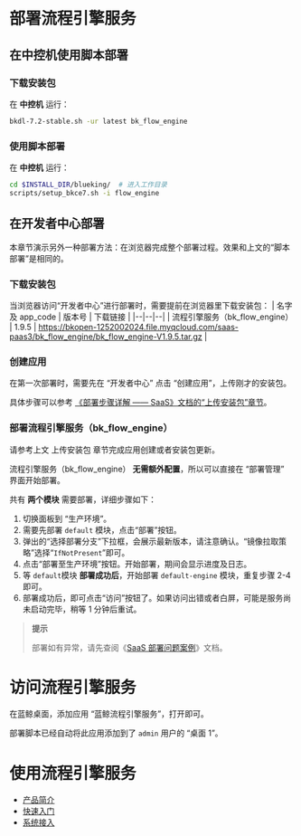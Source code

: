 # 部署流程引擎服务

## 在中控机使用脚本部署
### 下载安装包
在 **中控机** 运行：
``` bash
bkdl-7.2-stable.sh -ur latest bk_flow_engine
```

### 使用脚本部署
在 **中控机** 运行：
``` bash
cd $INSTALL_DIR/blueking/  # 进入工作目录
scripts/setup_bkce7.sh -i flow_engine
```


## 在开发者中心部署
本章节演示另外一种部署方法：在浏览器完成整个部署过程。效果和上文的“脚本部署”是相同的。

### 下载安装包
当浏览器访问“开发者中心”进行部署时，需要提前在浏览器里下载安装包：
| 名字及 app_code | 版本号 | 下载链接 |
|--|--|--|
| 流程引擎服务（bk_flow_engine） | 1.9.5 | https://bkopen-1252002024.file.myqcloud.com/saas-paas3/bk_flow_engine/bk_flow_engine-V1.9.5.tar.gz |


### 创建应用
在第一次部署时，需要先在 “开发者中心” 点击 “创建应用”，上传刚才的安装包。

具体步骤可以参考 [《部署步骤详解 —— SaaS》文档的“上传安装包”章节](manual-install-saas.md#upload-bkce-saas)。


<a id="deploy-bkce-saas-flow_engine" name="deploy-bkce-saas-flow_engine"></a>

### 部署流程引擎服务（bk_flow_engine）
请参考上文 上传安装包 章节完成应用创建或者安装包更新。

流程引擎服务（bk_flow_engine） **无需额外配置**，所以可以直接在 “部署管理” 界面开始部署。

共有 **两个模块** 需要部署，详细步骤如下：
1. 切换面板到 “生产环境”。
2. 需要先部署 `default` 模块，点击“部署”按钮。
3. 弹出的“选择部署分支”下拉框，会展示最新版本，请注意确认。“镜像拉取策略”选择“`IfNotPresent`”即可。
4. 点击“部署至生产环境”按钮。开始部署，期间会显示进度及日志。
5. 等 `default`模块 **部署成功后**，开始部署 `default-engine` 模块，重复步骤 2-4 即可。
6. 部署成功后，即可点击“访问”按钮了。如果访问出错或者白屏，可能是服务尚未启动完毕，稍等 1 分钟后重试。

>**提示**
>
>部署如有异常，请先查阅《[SaaS 部署问题案例](troubles/deploy-saas.md)》文档。

# 访问流程引擎服务
在蓝鲸桌面，添加应用 “蓝鲸流程引擎服务”，打开即可。

部署脚本已经自动将此应用添加到了 `admin` 用户的 “桌面 1”。

# 使用流程引擎服务

* [产品简介](../../BKFlow/1.8/UserGuide/Introduce/introduce.md)
* [快速入门](../../BKFlow/1.8/UserGuide/QuickStart/quick_start.md)
* [系统接入](../../BKFlow/1.8/UserGuide/SystemAccess/system_access.md)
